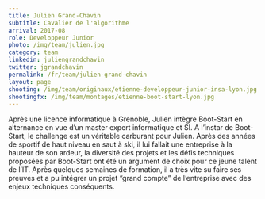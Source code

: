 ```yaml
---
title: Julien Grand-Chavin
subtitle: Cavalier de l'algorithme
arrival: 2017-08
role: Developpeur Junior
photo: /img/team/julien.jpg
category: team
linkedin: juliengrandchavin
twitter: jgrandchavin
permalink: /fr/team/julien-grand-chavin
layout: page
shooting: /img/team/originaux/etienne-developpeur-junior-insa-lyon.jpg
shootingfx: /img/team/montages/etienne-boot-start-lyon.jpg
---
```

Après une licence informatique à Grenoble, Julien intègre Boot-Start en alternance en vue d’un master expert informatique et SI. A l’instar de Boot-Start, le challenge est un véritable carburant pour Julien. Après des années de sportif de haut niveau en saut à ski, il lui fallait une entreprise à la hauteur de son ardeur, la diversité des projets et les défis techniques proposées par Boot-Start ont été un argument de choix pour ce jeune talent de l’IT. Après quelques semaines de formation, il a très vite su faire ses preuves et a pu intégrer un projet “grand compte” de l’entreprise avec des enjeux techniques conséquents.
